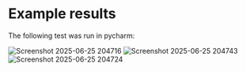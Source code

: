 # Example results
The following test was run in pycharm:

![Screenshot 2025-06-25 204716](https://github.com/user-attachments/assets/c44737aa-f0fd-4d43-887c-65b622eddf52)
![Screenshot 2025-06-25 204743](https://github.com/user-attachments/assets/cc1fe2a8-5746-41b7-b46c-ad54236bf2f1)
![Screenshot 2025-06-25 204724](https://github.com/user-attachments/assets/b0e6ffa4-e9d8-4223-ab81-665e7c702957)
